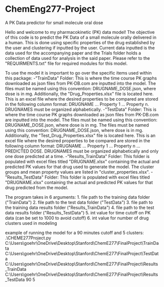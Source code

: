 # ChemEng277-Project
A PK Data predictor for small molecule oral dose

Hello and welcome to my pharmacokinetic (PK) data model! The objective of this code is to predict the PK Data of a
small molecule orally delivered in a human. This is done using specific properties of the drug established by the user
and clustering if inputted by the user. Current data inputted is the data used for the accompanying paper and the Trials
folder holds a collection of data used for analysis in the said paper. Please refer to the "REQUIRMENTS.txt" file for
required modules for this model.

To use the model it is important to go over the specific items used within this package:
-"TrainData" Folder:
    This is where the time course PK graphs downloaded as json files from PK-DB.com are inputted into the model.
    The files must be named using this convention: DRUGNAME_DOSE.json, where dose is in mg.
    Additionally, the "Drug_Properties.xlsx" file is located here. This is an excel file where the desired properties to
    be compared are stored in the following column format: DRUGNAME ... Property 1 ... Property n. DRUGNAMES must be
    organized alphabetically.
-"TestData" Folder:
    This is where the time course PK graphs downloaded as json files from PK-DB.com are inputted into the model.
    The files must be named using this convention: DRUGNAME_DOSE.json, where dose is in mg. The files must be named
    using this convention: DRUGNAME_DOSE.json, where dose is in mg.
    Additionally, the "Test_Drug_Properties.xlsx" file is located here. This is an excel file where the desired
    properties to be compared are stored in the following column format: DRUGNAME ... Property 1 ... Property n ...
    PREDICTED DOSE. DRUGNAMES must be organized alphabetically and only one dose predicted at a time.
-"Results_TrainData" Folder:
    This folder is populated with excel files titled "DRUGNAME.xlsx" containing the actual and predicted PK values
    for that drug used to generate the model. The cluster groups and mean property values are listed
    in "cluster_properties.xlsx".
-"Results_TestData" Folder:
    This folder is populated with excel files titled "DRUGNAME.xlsx" containing the actual and predicted PK values
    for that drug predicted from the model.

The program takes in 6 arguments:
    1. file path to the training data folder ("TrainData")
    2. file path to the test data folder ("TestData")
    3. file path to the training data results folder ("Results_TrainData")
    4. file path to the test data results folder ("Results_TestData")
    5. int value for time cutoff on PK data (can be set to 1000 to avoid cutoff)
    6. int value for number of drug clusters used in modeling

example of running the model for a 90 minutes cutoff and 5 clusters:
.\CHEME277Project.py
C:\Users\goehr\OneDrive\Desktop\Stanford\ChemE277\FinalProject\TrainData
C:\Users\goehr\OneDrive\Desktop\Stanford\ChemE277\FinalProject\TestData
C:\Users\goehr\OneDrive\Desktop\Stanford\ChemE277\FinalProject\Results_TrainData
C:\Users\goehr\OneDrive\Desktop\Stanford\ChemE277\FinalProject\Results_TestData
90
5
